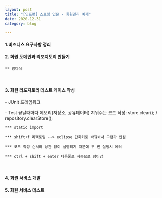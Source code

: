 ```yaml
---
layout: post
title: "[인프런] 스프링 입문 - 회원관리 예제"
date: 2020-12-31
category: blog

---
```


#### 1.비즈니스 요구사항 정리

#### 2. 회원 도메인과 리포지토리 만들기


```
** 람다식
```
<br>

#### 3. 회원 리포지토리 테스트 케이스 작성

\- JUnit 프레임워크

\- Test 끝날때마다 메모리(저장소, 공유데이터) 지워주는 코드 작성: store.clear();  / repository.clearStore();

```
*** static import

*** shift+f 리팩토링 --> eclipse 단축키로 바꿔놔서 그런가 안됨 

*** 코드 작성 순서와 상관 없이 실행되기 때문에 두 번 실행시 에러

*** ctrl + shift + enter 다음줄로 자동으로 넘어감
```
<br>

#### 4. 회원 서비스 개발

#### 5. 회원 서비스 테스트
